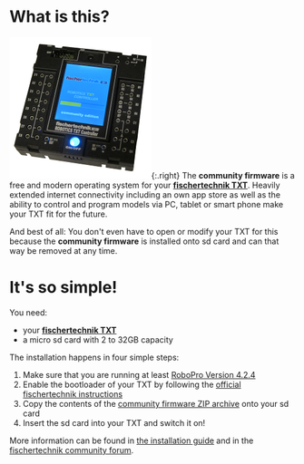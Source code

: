 # What is this?

![fischertechnik TXT](../media/booting-CFW.png){:.right}
The **community firmware** is a free and modern operating system for your [**fischertechnik TXT**](http://www.fischertechnik.de/desktopdefault.aspx/tabid-21/39_read-309/usetemplate-2_column_pano/). Heavily extended internet connectivity including an own app store as well as the ability to control and program models via PC, tablet or smart phone make your TXT fit for the future.

And best of all: You don't even have to open or modify your TXT for this because the **community firmware** is installed onto sd card and can that way be removed at any time.

# It's so simple!

You need:
* your [**fischertechnik TXT**](http://www.fischertechnik.de/desktopdefault.aspx/tabid-21/39_read-309/usetemplate-2_column_pano/)
* a micro sd card with 2 to 32GB capacity

The installation happens in four simple steps:

1. Make sure that you are running at least [RoboPro Version 4.2.4](http://www.fischertechnik.de/ResourceImage.aspx?raid=10274)
1. Enable the bootloader of your TXT by following the [official fischertechnik instructions](https://www.fischertechnik.de/-/media/fischertechnik/fite/service/downloads/robotics/txt-controller/documents/activation_bootloaders_english.ashx)
1. Copy the contents of the [community firmware ZIP archive](https://github.com/ftCommunity/ftcommunity-TXT/releases/download/v0.9.3/ftcommunity-txt-0.9.3.zip) onto your sd card
1. Insert the sd card into your TXT and switch it on!

More information can be found in [the installation guide](getting-started/installation.html) and in the [fischertechnik community forum](https://forum.ftcommunity.de/viewforum.php?f=33).
